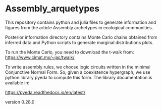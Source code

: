 # Assembly_arquetypes

This repository contains python and julia files to generate information and figures from the article Assembly archetypes in ecological communities. 

Posterior information directory contains Monte Carlo chains obtained from inferred data and Python scripts to generate marginal distributions plots. 

To run the Monte Carlo, you need to download the t-walk from:
<https://www.cimat.mx/~jac/twalk/>

To write assembly rules, we choose logic circuits written in the minimal Conjunctive Normal Form. So, given a coexistence hypergraph, we use python library pyeda to compute this form. The library documentation is available in:

<https://pyeda.readthedocs.io/en/latest/> 

version 0.28.0
